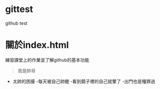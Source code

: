 # gittest
github test

# 關於index.html
練習課堂上的作業並了解github的基本功能

> 我是帥哥
* 太帥的困擾
  -每天被自己帥醒
  -看到鏡子裡的自己就暈了
  -出門也是種罪過
